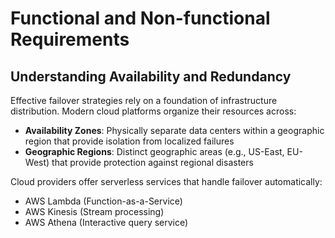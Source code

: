 # Functional and Non-functional Requirements

## Understanding Availability and Redundancy

Effective failover strategies rely on a foundation of infrastructure distribution. Modern cloud platforms organize their resources across:

- **Availability Zones**: Physically separate data centers within a geographic region that provide isolation from localized failures
- **Geographic Regions**: Distinct geographic areas (e.g., US-East, EU-West) that provide protection against regional disasters

Cloud providers offer serverless services that handle failover automatically:
- AWS Lambda (Function-as-a-Service)
- AWS Kinesis (Stream processing)
- AWS Athena (Interactive query service)
